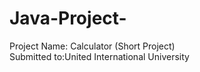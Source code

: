 # Java-Project-
Project Name: Calculator (Short Project) <br>
Submitted to:United International University
